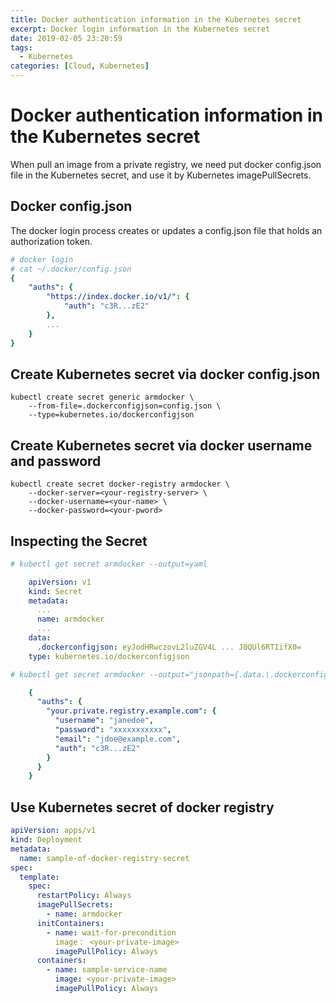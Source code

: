 ```yaml
---
title: Docker authentication information in the Kubernetes secret
excerpt: Docker login information in the Kubernetes secret
date: 2019-02-05 23:20:59
tags:
  - Kubernetes
categories: [Cloud, Kubernetes]
---
```


# Docker authentication information in the Kubernetes secret

When pull an image from a private registry, we need put docker config.json file in the Kubernetes secret, and use it by Kubernetes imagePullSecrets.

## Docker config.json

The docker login process creates or updates a config.json file that holds an authorization token.

```yaml
# docker login
# cat ~/.docker/config.json
{
    "auths": {
        "https://index.docker.io/v1/": {
            "auth": "c3R...zE2"
        },
        ...
    }
}
```

## Create Kubernetes secret via docker config.json

```shell
kubectl create secret generic armdocker \
    --from-file=.dockerconfigjson=config.json \
    --type=kubernetes.io/dockerconfigjson
```

## Create Kubernetes secret via docker username and password

```shell
kubectl create secret docker-registry armdocker \
    --docker-server=<your-registry-server> \
    --docker-username=<your-name> \
    --docker-password=<your-pword>
```

## Inspecting the Secret

```yaml
# kubectl get secret armdocker --output=yaml

    apiVersion: v1
    kind: Secret
    metadata:
      ...
      name: armdocker
      ...
    data:
      .dockerconfigjson: eyJodHRwczovL2luZGV4L ... J0QUl6RTIifX0=
    type: kubernetes.io/dockerconfigjson

# kubectl get secret armdocker --output="jsonpath={.data.\.dockerconfigjson}" | base64 --decode| jq

    {
      "auths": {
        "your.private.registry.example.com": {
          "username": "janedoe",
          "password": "xxxxxxxxxxx",
          "email": "jdoe@example.com",
          "auth": "c3R...zE2"
        }
      }
    }
```

## Use Kubernetes secret of docker registry

```yaml
apiVersion: apps/v1
kind: Deployment
metadata:
  name: sample-of-docker-registry-secret
spec:
  template:
    spec:
      restartPolicy: Always
      imagePullSecrets:
        - name: armdocker
      initContainers:
        - name: wait-for-precondition
          image： <your-private-image>
          imagePullPolicy: Always
      containers:
        - name: sample-service-name
          image: <your-private-image>
          imagePullPolicy: Always
```
